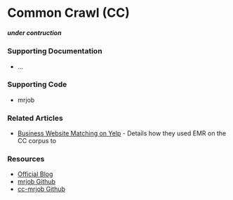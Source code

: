 # Common Crawl (CC)

##### _under contruction_


### Supporting Documentation

- ...

### Supporting Code

- mrjob

### Related Articles

- [Business Website Matching on Yelp](http://engineeringblog.yelp.com/2015/03/analyzing-the-web-for-the-price-of-a-sandwich.html) - Details how they used EMR on the CC corpus to 

### Resources

- [Official Blog](http://blog.commoncrawl.org/)
- [mrjob Github](https://github.com/Yelp/mrjob)
- [cc-mrjob Github](https://github.com/Smerity/cc-mrjob)

